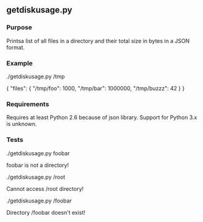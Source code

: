## getdiskusage.py

### Purpose
Printsa list of all files in a directory and their total size in bytes in a JSON format.

### Example

./getdiskusage.py /tmp

{
    "files": {
        "/tmp/foo": 1000,
        "/tmp/bar": 1000000,
        "/tmp/buzzz": 42
    }
}

### Requirements
Requires at least Python 2.6 because of json library. Support for Python 3.x is unknown.

### Tests
./getdiskusage.py foobar

foobar is not a directory!

./getdiskusage.py /root

Cannot access /root directory!

./getdiskusage.py /foobar

Directory /foobar doesn't exist!